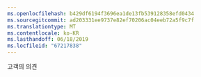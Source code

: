 ```yaml
---
ms.openlocfilehash: b429df6194f3696ea1de13fb539128358efd0434
ms.sourcegitcommit: ad203331ee9737e82ef70206ac04eeb72a5f9c7f
ms.translationtype: MT
ms.contentlocale: ko-KR
ms.lasthandoff: 06/18/2019
ms.locfileid: "67217838"
---
```

고객의 의견
